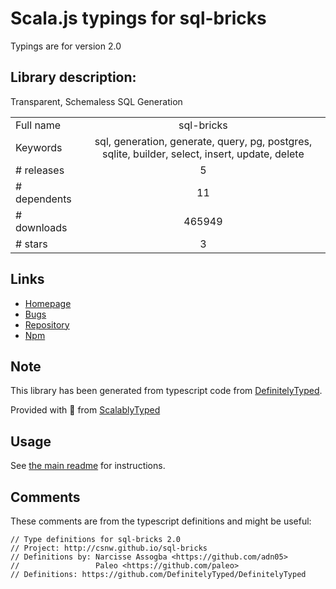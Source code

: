 
# Scala.js typings for sql-bricks

Typings are for version 2.0

## Library description:
Transparent, Schemaless SQL Generation

|                    |                 |
| ------------------ | :-------------: |
| Full name          | sql-bricks |
| Keywords           | sql, generation, generate, query, pg, postgres, sqlite, builder, select, insert, update, delete |
| # releases         | 5 |
| # dependents       | 11 |
| # downloads        | 465949 |
| # stars            | 3 |

## Links
- [Homepage](http://csnw.github.io/sql-bricks)
- [Bugs](https://github.com/CSNW/sql-bricks/issues)
- [Repository](https://github.com/CSNW/sql-bricks)
- [Npm](https://www.npmjs.com/package/sql-bricks)
    


## Note
This library has been generated from typescript code from [DefinitelyTyped](https://definitelytyped.org).

Provided with :purple_heart: from [ScalablyTyped](https://github.com/oyvindberg/ScalablyTyped)

## Usage
See [the main readme](../../readme.md) for instructions.

## Comments

These comments are from the typescript definitions and might be useful:
```
// Type definitions for sql-bricks 2.0
// Project: http://csnw.github.io/sql-bricks
// Definitions by: Narcisse Assogba <https://github.com/adn05>
//                 Paleo <https://github.com/paleo>
// Definitions: https://github.com/DefinitelyTyped/DefinitelyTyped

```

